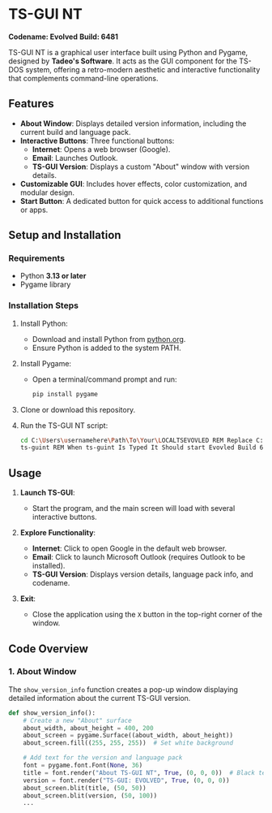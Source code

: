 # **TS-GUI NT**  

**Codename: Evolved**
**Build: 6481**

TS-GUI NT is a graphical user interface built using Python and Pygame, designed by **Tadeo's Software**. It acts as the GUI component for the TS-DOS system, offering a retro-modern aesthetic and interactive functionality that complements command-line operations.

## **Features**  

- **About Window**: Displays detailed version information, including the current build and language pack.  
- **Interactive Buttons**: Three functional buttons:  
  - **Internet**: Opens a web browser (Google).  
  - **Email**: Launches Outlook.  
  - **TS-GUI Version**: Displays a custom "About" window with version details.  
- **Customizable GUI**: Includes hover effects, color customization, and modular design.  
- **Start Button**: A dedicated button for quick access to additional functions or apps.

## **Setup and Installation**

### **Requirements**  

- Python **3.13 or later**  
- Pygame library

### **Installation Steps**  

1. Install Python:  
   - Download and install Python from [python.org](https://www.python.org/).  
   - Ensure Python is added to the system PATH.  

2. Install Pygame:  
   - Open a terminal/command prompt and run:  

     ```bash
     pip install pygame
     ```  

3. Clone or download this repository.  

4. Run the TS-GUI NT script:  

   ```bash
   cd C:\Users\usernamehere\Path\To\Your\LOCALTSEVOVLED REM Replace C:\Users\usernamehere\Path\To\Your\LOCALTSEVOVLED With The Actal Path to your LOCALTSEVOVLED
   ts-guint REM When ts-guint Is Typed It Should start Evovled Build 6481
   ```

## **Usage**

1. **Launch TS-GUI**:  
   - Start the program, and the main screen will load with several interactive buttons.  

2. **Explore Functionality**:  
   - **Internet**: Click to open Google in the default web browser.  
   - **Email**: Click to launch Microsoft Outlook (requires Outlook to be installed).  
   - **TS-GUI Version**: Displays version details, language pack info, and codename.  

3. **Exit**:  
   - Close the application using the `X` button in the top-right corner of the window.

## **Code Overview**

### **1. About Window**

The `show_version_info` function creates a pop-up window displaying detailed information about the current TS-GUI version.

```python
def show_version_info():
    # Create a new "About" surface
    about_width, about_height = 400, 200
    about_screen = pygame.Surface((about_width, about_height))
    about_screen.fill((255, 255, 255))  # Set white background

    # Add text for the version and language pack
    font = pygame.font.Font(None, 36)
    title = font.render("About TS-GUI NT", True, (0, 0, 0))  # Black text
    version = font.render("TS-GUI: EVOLVED", True, (0, 0, 0))
    about_screen.blit(title, (50, 50))
    about_screen.blit(version, (50, 100))
    ...
